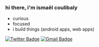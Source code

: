 ### hi there, i'm ismaël coulibaly

<!--
**ismaelcoulibaly/ismaelcoulibaly** is a ✨ _special_ ✨ repository because its `README.md` (this file) appears on your GitHub profile.

Here are some ideas to get you started:

-->
- curious
- focused
- i build things (android apps, web apps)

[![Twitter Badge](https://img.shields.io/badge/-@ismcou-1ca0f1?style=flat&labelColor=1ca0f1&logo=twitter&logoColor=white&link=https://twitter.com/ismcou)](https://twitter.com/ismcou)
[![Gmail Badge](https://img.shields.io/badge/-ismael.coulibaly-c14438?style=flat&logo=Gmail&logoColor=white&link=mailto:ismael.coulibaly99@gmail.com)](mailto:ismael.coulibaly99@gmail.com)

